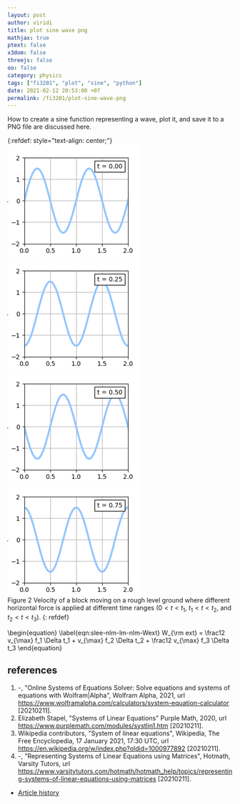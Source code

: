 ```yaml
---
layout: post
author: viridi
title: plot sine wave png
mathjax: true
ptext: false
x3dom: false
threejs: false
oo: false
category: physics
tags: ["fi3201", "plot", "sine", "python"]
date: 2021-02-12 20:53:00 +07
permalink: /fi3201/plot-sine-wave-png
---
```

How to create a sine function representing a wave, plot it, and save it to a PNG file are discussed here.


{:refdef: style="text-align: center;"}
![..](/assets/img/code/py/wave/sine-t-0.00.png)
![..](/assets/img/code/py/wave/sine-t-0.25.png) \
![..](/assets/img/code/py/wave/sine-t-0.50.png)
![..](/assets/img/code/py/wave/sine-t-0.75.png)
<br />
Figure <a name="fig:slee-kinematics-1d-nlm-lm-nlm">2</a> Velocity of a block moving on a rough level ground where different horizontal force is applied at different time ranges ($0 < t < t_1$, $t_1 < t < t_2$, and $t_2 < t < t_3$).
{: refdef}

\begin{equation}
\label{eqn:slee-nlm-lm-nlm-Wext}
W_{\rm ext} = \frac12 v_{\max} f_1 \Delta t_1 + v_{\max} f_2 \Delta t_2 + \frac12 v_{\max} f_3 \Delta t_3
\end{equation}


## references
1. <a name="ref1"></a>-, "Online Systems of Equations Solver: Solve equations and systems of equations with Wolfram\|Alpha", Wolfram Alpha, 2021, url <https://www.wolframalpha.com/calculators/system-equation-calculator> [20210211].
2. <a name="ref2"></a>Elizabeth Stapel, "Systems of Linear Equations" Purple Math, 2020, url <https://www.purplemath.com/modules/systlin1.htm> [20210211].
3. <a name="ref3"></a>Wikipedia contributors, "System of linear equations", Wikipedia, The Free Encyclopedia, 17 January 2021, 17:30 UTC, url <https://en.wikipedia.org/w/index.php?oldid=1000977892> [20210211].
4. <a name="ref4"></a>-, "Representing Systems of Linear Equations using Matrices", Hotmath, Varsity Tutors, url <https://www.varsitytutors.com/hotmath/hotmath_help/topics/representing-systems-of-linear-equations-using-matrices> [20210211].

+ [Article history](https://github.com/butiran/butiran.github.io/commits/master/_posts/fi3201/2021-02-12-plot-sine-wave-png.md)
